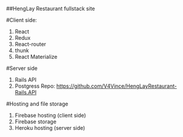 ##HengLay Restaurant fullstack site

#Client side:
1. React
2. Redux
3. React-router
4. thunk
5. React Materialize

#Server side 
1. Rails API
2. Postgress
Repo: https://github.com/V4Vince/HengLayRestaurant-Rails.API

#Hosting and file storage
1. Firebase hosting (client side)
2. Firebase storage
2. Heroku hosting (server side)

